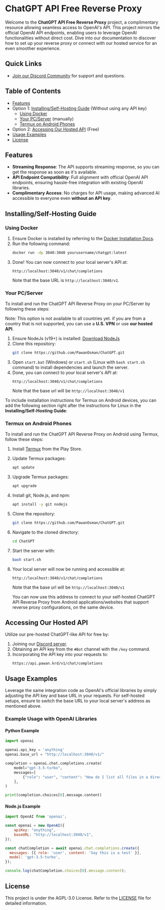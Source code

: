 # ChatGPT API Free Reverse Proxy

Welcome to the **ChatGPT API Free Reverse Proxy** project, a complimentary resource allowing seamless access to OpenAI's API. This project mirrors the official OpenAI API endpoints, enabling users to leverage OpenAI functionalities without direct cost. Dive into our documentation to discover how to set up your reverse proxy or connect with our hosted service for an even smoother experience.

## Quick Links

- [Join our Discord Community](https://discord.pawan.krd) for support and questions.

## Table of Contents

- [Features](#features)
- Option 1: [Installing/Self-Hosting Guide](#installingself-hosting-guide) (Without using any API key)
  - [Using Docker](#using-docker)
  - [Your PC/Server](#your-pcserver) (manually)
  - [Termux on Android Phones](#termux-on-android-phones)
- Option 2: [Accessing Our Hosted API](#accessing-our-hosted-api) (Free)
- [Usage Examples](#usage-examples)
- [License](#license)

## Features

- **Streaming Response**: The API supports streaming response, so you can get the response as soon as it's available.
- **API Endpoint Compatibility**: Full alignment with official OpenAI API endpoints, ensuring hassle-free integration with existing OpenAI libraries.
- **Complimentary Access**: No charges for API usage, making advanced AI accessible to everyone even **without an API key**.

## Installing/Self-Hosting Guide

### Using Docker
1. Ensure Docker is installed by referring to the [Docker Installation Docs](https://docs.docker.com/engine/install/).
2. Run the following command:
   ```bash
   docker run -dp 3040:3040 yourusername/chatgpt:latest
   ```
3. Done! You can now connect to your local server's API at:
   ```
   http://localhost:3040/v1/chat/completions
   ```
   Note that the base URL is `http://localhost:3040/v1`.

### Your PC/Server

To install and run the ChatGPT API Reverse Proxy on your PC/Server by following these steps:

Note: This option is not available to all countries yet. if you are from a country that is not supported, you can use a **U.S. VPN** or use **our hosted API**.

1. Ensure NodeJs (v19+) is installed: [Download NodeJs](https://nodejs.org/en/download)
2. Clone this repository:
   ```bash
   git clone https://github.com/PawanOsman/ChatGPT.git
   ```
3. Open `start.bat` (Windows) or `start.sh` (Linux with `bash start.sh` command) to install dependencies and launch the server.
4. Done, you can connect to your local server's API at:
   ```
   http://localhost:3040/v1/chat/completions
   ```
   Note that the base url will be `http://localhost:3040/v1`

To include installation instructions for Termux on Android devices, you can add the following section right after the instructions for Linux in the **Installing/Self-Hosting Guide**:

### Termux on Android Phones

To install and run the ChatGPT API Reverse Proxy on Android using Termux, follow these steps:

1. Install [Termux](https://play.google.com/store/apps/details?id=com.termux) from the Play Store.
2. Update Termux packages:
   ```bash
   apt update
   ```
3. Upgrade Termux packages:
   ```bash
   apt upgrade
   ```
4. Install git, Node.js, and npm:
   ```bash
   apt install -y git nodejs
   ```
5. Clone the repository:
   ```bash
   git clone https://github.com/PawanOsman/ChatGPT.git
   ```
6. Navigate to the cloned directory:
   ```bash
   cd ChatGPT
   ```
7. Start the server with:

   ```bash
   bash start.sh
   ```

8. Your local server will now be running and accessible at:

   ```
   http://localhost:3040/v1/chat/completions
   ```

   Note that the base url will be `http://localhost:3040/v1`

   You can now use this address to connect to your self-hosted ChatGPT API Reverse Proxy from Android applications/websites that support reverse proxy configurations, on the same device.

## Accessing Our Hosted API

Utilize our pre-hosted ChatGPT-like API for free by:

1. Joining our [Discord server](https://discord.pawan.krd).
2. Obtaining an API key from the `#Bot` channel with the `/key` command.
3. Incorporating the API key into your requests to:
   ```
   https://api.pawan.krd/v1/chat/completions
   ```

## Usage Examples

Leverage the same integration code as OpenAI's official libraries by simply adjusting the API key and base URL in your requests. For self-hosted setups, ensure to switch the base URL to your local server's address as mentioned above.

### Example Usage with OpenAI Libraries

#### Python Example

```python
import openai

openai.api_key = 'anything'
openai.base_url = "http://localhost:3040/v1/"

completion = openai.chat.completions.create(
    model="gpt-3.5-turbo",
    messages=[
        {"role": "user", "content": "How do I list all files in a directory using Python?"},
    ],
)

print(completion.choices[0].message.content)
```

#### Node.js Example

```js
import OpenAI from 'openai';

const openai = new OpenAI({
	apiKey: "anything",
	baseURL: "http://localhost:3040/v1",
});

const chatCompletion = await openai.chat.completions.create({
  messages: [{ role: 'user', content: 'Say this is a test' }],
  model: 'gpt-3.5-turbo',
});

console.log(chatCompletion.choices[0].message.content);
```

## License

This project is under the AGPL-3.0 License. Refer to the [LICENSE](LICENSE) file for detailed information.
